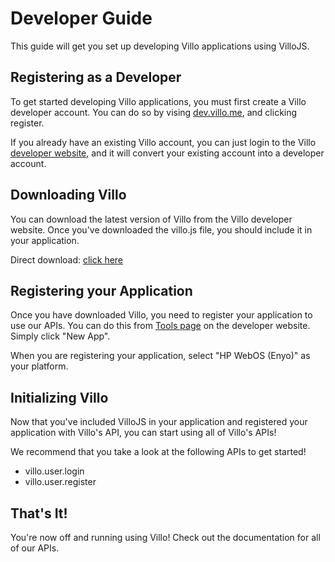 Developer Guide
===============

This guide will get you set up developing Villo applications using VilloJS.

Registering as a Developer
--------------------------

To get started developing Villo applications, you must first create a Villo developer account. You can do so by vising <a href="http://dev.villo.me" target="_blank">dev.villo.me</a>, and clicking register.

If you already have an existing Villo account, you can just login to the Villo <a href="http://dev.villo.me" target="_blank">developer website</a>, and it will convert your existing account into a developer account.

Downloading Villo
-----------------

You can download the latest version of Villo from the Villo developer website. Once you've downloaded the villo.js file, you should include it in your application.

Direct download: <a href="http://dev.villo.me/files/download/villo/0.9.7/villo.js" target="_blank">click here</a>

Registering your Application
----------------------------

Once you have downloaded Villo, you need to register your application to use our APIs. You can do this from <a href="http://dev.villo.me/user/apps.php" target="_blank">Tools page</a> on the developer website. Simply click "New App".

When you are registering your application, select "HP WebOS (Enyo)" as your platform.

Initializing Villo
------------------

Now that you've included VilloJS in your application and registered your application with Villo's API, you can start using all of Villo's APIs!

We recommend that you take a look at the following APIs to get started!

 - villo.user.login
 - villo.user.register

That's It!
----------

You're now off and running using Villo! Check out the documentation for all of our APIs.
